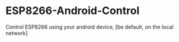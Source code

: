 # ESP8266-Android-Control
Control ESP8266 using your android device, [be default, on the local network]
